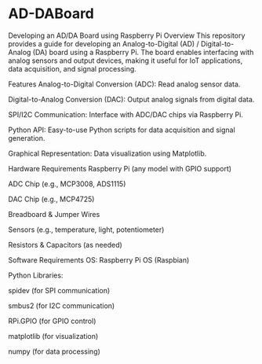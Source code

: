 # AD-DABoard
Developing an AD/DA Board using Raspberry Pi
Overview
This repository provides a guide for developing an Analog-to-Digital (AD) / Digital-to-Analog (DA) board using a Raspberry Pi. The board enables interfacing with analog sensors and output devices, making it useful for IoT applications, data acquisition, and signal processing.

Features
Analog-to-Digital Conversion (ADC): Read analog sensor data.

Digital-to-Analog Conversion (DAC): Output analog signals from digital data.

SPI/I2C Communication: Interface with ADC/DAC chips via Raspberry Pi.

Python API: Easy-to-use Python scripts for data acquisition and signal generation.

Graphical Representation: Data visualization using Matplotlib.

Hardware Requirements
Raspberry Pi (any model with GPIO support)

ADC Chip (e.g., MCP3008, ADS1115)

DAC Chip (e.g., MCP4725)

Breadboard & Jumper Wires

Sensors (e.g., temperature, light, potentiometer)

Resistors & Capacitors (as needed)

Software Requirements
OS: Raspberry Pi OS (Raspbian)

Python Libraries:

spidev (for SPI communication)

smbus2 (for I2C communication)

RPi.GPIO (for GPIO control)

matplotlib (for visualization)

numpy (for data processing)
